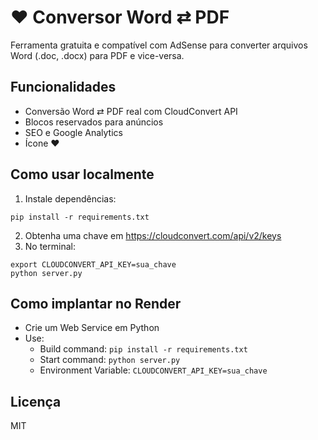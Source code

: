 # ❤️ Conversor Word ⇄ PDF

Ferramenta gratuita e compatível com AdSense para converter arquivos Word (.doc, .docx) para PDF e vice-versa.

## Funcionalidades
- Conversão Word ⇄ PDF real com CloudConvert API
- Blocos reservados para anúncios
- SEO e Google Analytics
- Ícone ❤️

## Como usar localmente
1. Instale dependências:
```
pip install -r requirements.txt
```
2. Obtenha uma chave em https://cloudconvert.com/api/v2/keys
3. No terminal:
```
export CLOUDCONVERT_API_KEY=sua_chave
python server.py
```

## Como implantar no Render
- Crie um Web Service em Python
- Use:
  - Build command: `pip install -r requirements.txt`
  - Start command: `python server.py`
  - Environment Variable: `CLOUDCONVERT_API_KEY=sua_chave`

## Licença
MIT
